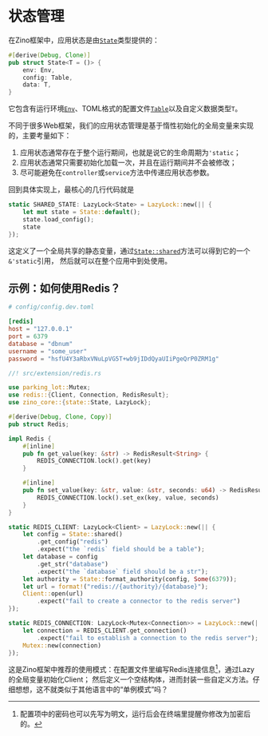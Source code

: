 # 状态管理

在Zino框架中，应用状态是由[`State`]类型提供的：
```rust
#[derive(Debug, Clone)]
pub struct State<T = ()> {
    env: Env,
    config: Table,
    data: T,
}
```
它包含有运行环境[`Env`]、TOML格式的配置文件[`Table`]以及自定义数据类型`T`。

不同于很多Web框架，我们的应用状态管理是基于惰性初始化的全局变量来实现的，主要考量如下：

1. 应用状态通常存在于整个运行期间，也就是说它的生命周期为`'static`；
2. 应用状态通常只需要初始化加载一次，并且在运行期间并不会被修改；
3. 尽可能避免在`controller`或`service`方法中传递应用状态参数。

回到具体实现上，最核心的几行代码就是
```rust
static SHARED_STATE: LazyLock<State> = LazyLock::new(|| {
    let mut state = State::default();
    state.load_config();
    state
});
```
这定义了一个全局共享的静态变量，通过[`State::shared`]方法可以得到它的一个`&'static`引用，
然后就可以在整个应用中到处使用。

## 示例：如何使用Redis？

```toml
# config/config.dev.toml

[redis]
host = "127.0.0.1"
port = 6379
database = "dbnum"
username = "some_user"
password = "hsfU4Y3aRbxVNuLpVG5T+wb9jIDdQyaUIiPgeQrP0ZRM1g"
```

```rust
//! src/extension/redis.rs

use parking_lot::Mutex;
use redis::{Client, Connection, RedisResult};
use zino_core::{state::State, LazyLock};

#[derive(Debug, Clone, Copy)]
pub struct Redis;

impl Redis {
    #[inline]
    pub fn get_value(key: &str) -> RedisResult<String> {
        REDIS_CONNECTION.lock().get(key)
    }

    #[inline]
    pub fn set_value(key: &str, value: &str, seconds: u64) -> RedisResult<()> {
        REDIS_CONNECTION.lock().set_ex(key, value, seconds)
    }
}

static REDIS_CLIENT: LazyLock<Client> = LazyLock::new(|| {
    let config = State::shared()
        .get_config("redis")
        .expect("the `redis` field should be a table");
    let database = config
        .get_str("database")
        .expect("the `database` field should be a str");
    let authority = State::format_authority(config, Some(6379));
    let url = format!("redis://{authority}/{database}");
    Client::open(url)
        .expect("fail to create a connector to the redis server")
});

static REDIS_CONNECTION: LazyLock<Mutex<Connection>> = LazyLock::new(|| {
    let connection = REDIS_CLIENT.get_connection()
        .expect("fail to establish a connection to the redis server");
    Mutex::new(connection)
});
```
这是Zino框架中推荐的使用模式：在配置文件里编写Redis连接信息[^password]，通过Lazy的全局变量初始化Client；
然后定义一个空结构体，进而封装一些自定义方法。仔细想想，这不就类似于其他语言中的“单例模式”吗？

[^password]: 配置项中的密码也可以先写为明文，运行后会在终端里提醒你修改为加密后的。

[`State`]: https://docs.rs/zino-core/latest/zino_core/state/struct.State.html
[`Env`]: https://docs.rs/zino-core/latest/zino_core/state/enum.Env.html
[`Table`]: https://docs.rs/toml/latest/toml/type.Table.html
[`State::shared`]: https://docs.rs/zino-core/latest/zino_core/state/struct.State.html#method.shared

